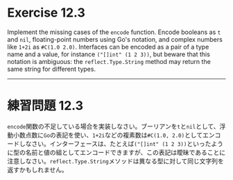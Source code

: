 # Exercise 12.3
Implement the missing cases of the `encode` function. Encode booleans as `t` and `nil`, floating-point numbers using Go's notation, and complex numbers like `1+2i` as `#C(1.0 2.0)`. Interfaces can be encoded as a pair of a type name and a value, for instance `("[]int" (1 2 3))`, but beware that this notation is ambiguous: the `reflect.Type.String` method may return the same string for different types.

---
# 練習問題 12.3
`encode`関数の不足している場合を実装しなさい。ブーリアンを`t`と`nil`として、浮動小数点数に`Go`の表記を使い、`1+2i`などの複素数は`#C(1.0, 2.0)`としてエンコードしなさい。インターフェースは、たとえば`("[]int" (1 2 3))`といったように型の名前と値の組としてエンコードできますが、この表記は曖昧であることに注意しなさい。`reflect.Type.String`メソッドは異なる型に対して同じ文字列を返すかもしれません。

